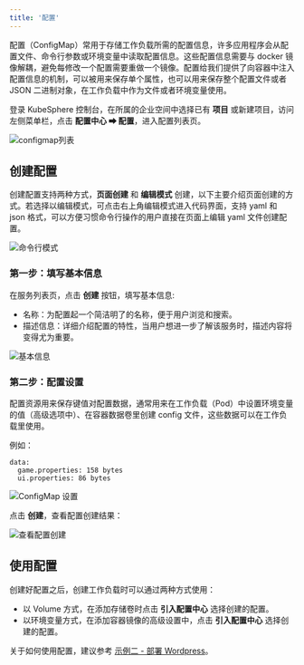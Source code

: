 ```yaml
---
title: '配置'
---
```


配置（ConfigMap）常用于存储工作负载所需的配置信息，许多应用程序会从配置文件、命令行参数或环境变量中读取配置信息。这些配置信息需要与 docker 镜像解耦，避免每修改一个配置需要重做一个镜像。配置给我们提供了向容器中注入配置信息的机制，可以被用来保存单个属性，也可以用来保存整个配置文件或者 JSON 二进制对象，在工作负载中作为文件或者环境变量使用。

登录 KubeSphere 控制台，在所属的企业空间中选择已有 **项目** 或新建项目，访问左侧菜单栏，点击 **配置中心 ➡ 配置**，进入配置列表页。

![configmap列表](/configmaps-list.png)

## 创建配置

创建配置支持两种方式，**页面创建** 和 **编辑模式** 创建，以下主要介绍页面创建的方式。若选择以编辑模式，可点击右上角编辑模式进入代码界面，支持 yaml 和 json 格式，可以方便习惯命令行操作的用户直接在页面上编辑 yaml 文件创建配置。

![命令行模式](/configmap-cmd.png)

### 第一步：填写基本信息

在服务列表页，点击 **创建** 按钮，填写基本信息:

- 名称：为配置起一个简洁明了的名称，便于用户浏览和搜索。
- 描述信息：详细介绍配置的特性，当用户想进一步了解该服务时，描述内容将变得尤为重要。

![基本信息](/configmap-basic.png)

### 第二步：配置设置

配置资源用来保存键值对配置数据，通常用来在工作负载（Pod）中设置环境变量的值（高级选项中）、在容器数据卷里创建 config 文件，这些数据可以在工作负载里使用。

例如：

```
data:
  game.properties: 158 bytes
  ui.properties: 86 bytes
```

![ConfigMap 设置](/configmap-setting.png)

点击 **创建**，查看配置创建结果：

![查看配置创建](/configmap-created-successfully.png)

## 使用配置

创建好配置之后，创建工作负载时可以通过两种方式使用：

- 以 Volume 方式，在添加存储卷时点击 **引入配置中心** 选择创建的配置。
- 以环境变量方式，在添加容器镜像的高级设置中，点击 **引入配置中心** 选择创建的配置。

关于如何使用配置，建议参考 [示例二 - 部署 Wordpress](../../quick-start/wordpress-deployment)。
